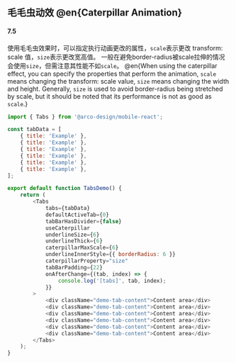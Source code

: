 ## 毛毛虫动效 @en{Caterpillar Animation}

#### 7.5

使用毛毛虫效果时，可以指定执行动画更改的属性，`scale`表示更改 transform: scale 值，`size`表示更改宽高值。 一般在避免border\-radius被scale拉伸的情况会使用`size`，但需注意其性能不如`scale`。
@en{When using the caterpillar effect, you can specify the properties that perform the animation, `scale` means changing the transform: scale value, `size` means changing the width and height. Generally, `size` is used to avoid border\-radius being stretched by scale, but it should be noted that its performance is not as good as `scale`.}

```js
import { Tabs } from '@arco-design/mobile-react';

const tabData = [
    { title: 'Example' },
    { title: 'Example' },
    { title: 'Example' },
    { title: 'Example' },
    { title: 'Example' },
    { title: 'Example' },
];

export default function TabsDemo() {
    return (
        <Tabs
            tabs={tabData}
            defaultActiveTab={0}
            tabBarHasDivider={false}
            useCaterpillar
            underlineSize={6}
            underlineThick={6}
            caterpillarMaxScale={6}
            underlineInnerStyle={{ borderRadius: 6 }}
            caterpillarProperty="size"
            tabBarPadding={22}
            onAfterChange={(tab, index) => {
                console.log('[tabs]', tab, index);
            }}
        >
            <div className="demo-tab-content">Content area</div>
            <div className="demo-tab-content">Content area</div>
            <div className="demo-tab-content">Content area</div>
            <div className="demo-tab-content">Content area</div>
            <div className="demo-tab-content">Content area</div>
            <div className="demo-tab-content">Content area</div>
        </Tabs>
    );
}
```
